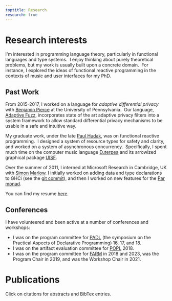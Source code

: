 ```yaml
---
toptitle: Research
research: true
---
```


# Research interests

I'm interested in programming language theory, particularly in functional languages and type systems.  I enjoy thinking about purely theoretical problems, but my work is usually built upon a concrete domain.  For instance, I explored the ideas of functional reactive programming in the contexts of music and user interfaces for my PhD.

## Past Work

From 2015-2017, I worked on a language for _adaptive differential privacy_ with [Benjamin Pierce](http://www.cis.upenn.edu/~bcpierce/) at the University of Pennsylvania.  Our language, [Adaptive Fuzz](https://github.com/dwincort/AdaptiveFuzz), incorporates state of the art adaptive privacy filters into a system framework to allow standard differential privacy mechanisms to be usable in a safe and intuitive way.

My graduate work, under the late [Paul Hudak](https://en.wikipedia.org/wiki/Paul_Hudak), was on functional reactive programming.  I designed a system of resource types for safety and clarity, and worked on a system of asynchronous concurrency.  Specifically, I spent much time on the computer music language [Euterpea](http://haskell.cs.yale.edu/?page_id=103) and its arrowized graphical package [UISF](https://hackage.haskell.org/package/UISF).

Over the summer of 2011, I interned at Microsoft Research in Cambridge, UK with [Simon Marlow](http://research.microsoft.com/en-us/people/simonmar/). I initially worked on adding data and type declarations to GHCi (see the [git commit](https://github.com/ghc/ghc/commit/3db757241ce7fb99c096c30481aefa86bb9855a1)), and then I worked on new features for the [Par monad](https://github.com/simonmar/monad-par).

You can find my resume [here](\data\danwc-resume.pdf).

## Conferences

I have volunteered and been active at a number of conferences and workshops:

- I was on the program committee for [PADL](https://popl18.sigplan.org/track/PADL-2018) (the symposium on the Practical Aspects of Declarative Programming) 16, 17, and 18.
- I was on the artifact evaluation committee for [POPL](https://popl18.sigplan.org/) 2018.
- I was on the program committee for [FARM](https://functional-art.org/) in 2018 and 2023, was the Program Chair in 2019, and was the Workshop Chair in 2021.

# Publications

Click on citations for abstracts and BibTex entries.
